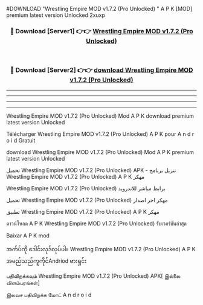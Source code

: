 #DOWNLOAD "Wrestling Empire MOD v1.7.2 (Pro Unlocked) " A P K [MOD] premium latest version Unlocked 2xuxp 



<div align="center">

<h3>🔴 Download [Server1] 👉👉 <a href="https://apkdownload12.web.app/?title=Wrestling Empire MOD v1.7.2 (Pro Unlocked) ">Wrestling Empire MOD v1.7.2 (Pro Unlocked)  </a></h3><br>

<h3>🔴 Download [Server2] 👉👉 <a href="https://apkdownload12.web.app/?title=Wrestling Empire MOD v1.7.2 (Pro Unlocked) ">download Wrestling Empire MOD v1.7.2 (Pro Unlocked)  </a></h3>
</div>


----------------------------------------------------------

----------------------------------------------------------

----------------------------------------------------------

----------------------------------------------------------


Wrestling Empire MOD v1.7.2 (Pro Unlocked)  Mod A P K download premium latest version Unlocked

Télécharger  Wrestling Empire MOD v1.7.2 (Pro Unlocked)  A P K pour A n d r o i d Gratuit

download Wrestling Empire MOD v1.7.2 (Pro Unlocked)  Mod A P K premium latest version Unlocked

تحميل Wrestling Empire MOD v1.7.2 (Pro Unlocked)  APK - تنزيل برنامج Wrestling Empire MOD v1.7.2 (Pro Unlocked)  A P K مهكر

Wrestling Empire MOD v1.7.2 (Pro Unlocked)  برابط مباشر للاندرويد

تحميل Wrestling Empire MOD v1.7.2 (Pro Unlocked)  مهكر اخر اصدار

تطبيق Wrestling Empire MOD v1.7.2 (Pro Unlocked)  A P K مهكر

ดาวน์โหลด A P K Wrestling Empire MOD v1.7.2 (Pro Unlocked)  รับเวอร์ชันล่าสุด

Baixar A P K mod

အက်ပ်ကို ဒေါင်းလုဒ်လုပ်ပါ။ Wrestling Empire MOD v1.7.2 (Pro Unlocked)  A P K အမည်သည်ကူကိုင်Andriod ဗားရှင်း

பதிவிறக்கவும் Wrestling Empire MOD v1.7.2 (Pro Unlocked)  APK[ இல்லை விளம்பரங்கள்] 
 
இலவச பதிவிறக்க மோட் A n d r o i d



